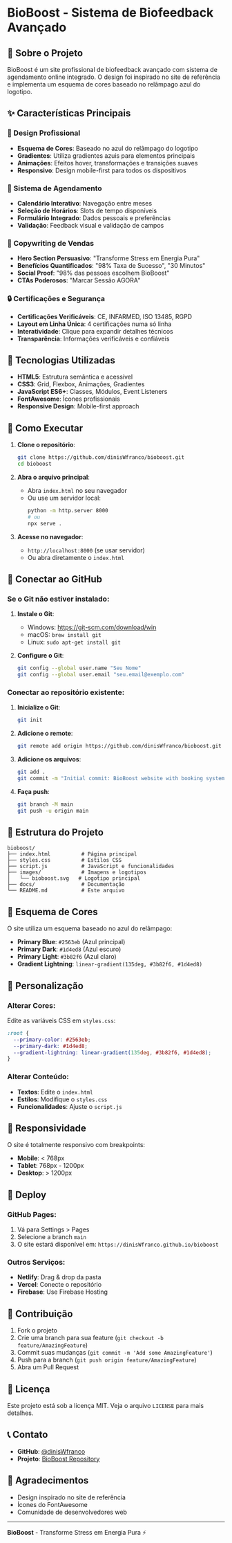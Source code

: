 # BioBoost - Sistema de Biofeedback Avançado

## 🚀 Sobre o Projeto

BioBoost é um site profissional de biofeedback avançado com sistema de agendamento online integrado. O design foi inspirado no site de referência e implementa um esquema de cores baseado no relâmpago azul do logotipo.

## ✨ Características Principais

### 🎨 Design Profissional
- **Esquema de Cores**: Baseado no azul do relâmpago do logotipo
- **Gradientes**: Utiliza gradientes azuis para elementos principais
- **Animações**: Efeitos hover, transformações e transições suaves
- **Responsivo**: Design mobile-first para todos os dispositivos

### 📅 Sistema de Agendamento
- **Calendário Interativo**: Navegação entre meses
- **Seleção de Horários**: Slots de tempo disponíveis
- **Formulário Integrado**: Dados pessoais e preferências
- **Validação**: Feedback visual e validação de campos

### 🧠 Copywriting de Vendas
- **Hero Section Persuasivo**: "Transforme Stress em Energia Pura"
- **Benefícios Quantificados**: "98% Taxa de Sucesso", "30 Minutos"
- **Social Proof**: "98% das pessoas escolhem BioBoost"
- **CTAs Poderosos**: "Marcar Sessão AGORA"

### 🔒 Certificações e Segurança
- **Certificações Verificáveis**: CE, INFARMED, ISO 13485, RGPD
- **Layout em Linha Única**: 4 certificações numa só linha
- **Interatividade**: Clique para expandir detalhes técnicos
- **Transparência**: Informações verificáveis e confiáveis

## 🎯 Tecnologias Utilizadas

- **HTML5**: Estrutura semântica e acessível
- **CSS3**: Grid, Flexbox, Animações, Gradientes
- **JavaScript ES6+**: Classes, Módulos, Event Listeners
- **FontAwesome**: Ícones profissionais
- **Responsive Design**: Mobile-first approach

## 🚀 Como Executar

1. **Clone o repositório**:
   ```bash
   git clone https://github.com/dinisWfranco/bioboost.git
   cd bioboost
   ```

2. **Abra o arquivo principal**:
   - Abra `index.html` no seu navegador
   - Ou use um servidor local:
     ```bash
     python -m http.server 8000
     # ou
     npx serve .
     ```

3. **Acesse no navegador**:
   - `http://localhost:8000` (se usar servidor)
   - Ou abra diretamente o `index.html`

## 🔗 Conectar ao GitHub

### Se o Git não estiver instalado:

1. **Instale o Git**:
   - Windows: https://git-scm.com/download/win
   - macOS: `brew install git`
   - Linux: `sudo apt-get install git`

2. **Configure o Git**:
   ```bash
   git config --global user.name "Seu Nome"
   git config --global user.email "seu.email@exemplo.com"
   ```

### Conectar ao repositório existente:

1. **Inicialize o Git**:
   ```bash
   git init
   ```

2. **Adicione o remote**:
   ```bash
   git remote add origin https://github.com/dinisWfranco/bioboost.git
   ```

3. **Adicione os arquivos**:
   ```bash
   git add .
   git commit -m "Initial commit: BioBoost website with booking system"
   ```

4. **Faça push**:
   ```bash
   git branch -M main
   git push -u origin main
   ```

## 📁 Estrutura do Projeto

```
bioboost/
├── index.html          # Página principal
├── styles.css          # Estilos CSS
├── script.js           # JavaScript e funcionalidades
├── images/             # Imagens e logotipos
│   └── bioboost.svg   # Logotipo principal
├── docs/               # Documentação
└── README.md           # Este arquivo
```

## 🎨 Esquema de Cores

O site utiliza um esquema baseado no azul do relâmpago:

- **Primary Blue**: `#2563eb` (Azul principal)
- **Primary Dark**: `#1d4ed8` (Azul escuro)
- **Primary Light**: `#3b82f6` (Azul claro)
- **Gradient Lightning**: `linear-gradient(135deg, #3b82f6, #1d4ed8)`

## 🔧 Personalização

### Alterar Cores:
Edite as variáveis CSS em `styles.css`:
```css
:root {
  --primary-color: #2563eb;
  --primary-dark: #1d4ed8;
  --gradient-lightning: linear-gradient(135deg, #3b82f6, #1d4ed8);
}
```

### Alterar Conteúdo:
- **Textos**: Edite o `index.html`
- **Estilos**: Modifique o `styles.css`
- **Funcionalidades**: Ajuste o `script.js`

## 📱 Responsividade

O site é totalmente responsivo com breakpoints:
- **Mobile**: < 768px
- **Tablet**: 768px - 1200px
- **Desktop**: > 1200px

## 🚀 Deploy

### GitHub Pages:
1. Vá para Settings > Pages
2. Selecione a branch `main`
3. O site estará disponível em: `https://dinisWfranco.github.io/bioboost`

### Outros Serviços:
- **Netlify**: Drag & drop da pasta
- **Vercel**: Conecte o repositório
- **Firebase**: Use Firebase Hosting

## 🤝 Contribuição

1. Fork o projeto
2. Crie uma branch para sua feature (`git checkout -b feature/AmazingFeature`)
3. Commit suas mudanças (`git commit -m 'Add some AmazingFeature'`)
4. Push para a branch (`git push origin feature/AmazingFeature`)
5. Abra um Pull Request

## 📄 Licença

Este projeto está sob a licença MIT. Veja o arquivo `LICENSE` para mais detalhes.

## 📞 Contato

- **GitHub**: [@dinisWfranco](https://github.com/dinisWfranco)
- **Projeto**: [BioBoost Repository](https://github.com/dinisWfranco/bioboost)

## 🙏 Agradecimentos

- Design inspirado no site de referência
- Ícones do FontAwesome
- Comunidade de desenvolvedores web

---

**BioBoost** - Transforme Stress em Energia Pura ⚡ 